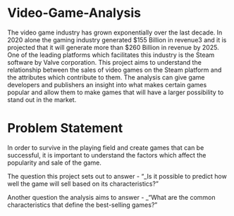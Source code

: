 # Video-Game-Analysis
The video game industry has grown exponentially over the last decade. In 2020 alone the gaming industry generated $155 Billion in revenue3 and it is projected that it will generate more than $260 Billion in revenue by 2025. One of the leading platforms which facilitates this industry is the Steam software by Valve corporation. This project aims to understand the relationship between the sales of video games on the Steam platform and the attributes which contribute to them. The analysis can give game developers and publishers an insight into what makes certain games popular and allow them to make games that will have a larger possibility to stand out in the market.

# Problem Statement
In order to survive in the playing field and create games that can be successful, it is important to understand the factors which affect the popularity and sale of the game. 

The question this project sets out to answer - “_Is it possible to predict how well the game will sell based on its characteristics?”

Another question the analysis aims to answer - _“What are the common characteristics that define the best-selling games?”


